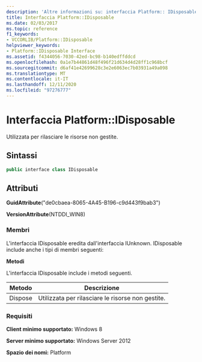 ```yaml
---
description: 'Altre informazioni su: interfaccia Platform:: IDisposable'
title: Interfaccia Platform::IDisposable
ms.date: 02/03/2017
ms.topic: reference
f1_keywords:
- VCCORLIB/Platform::IDisposable
helpviewer_keywords:
- Platform::IDisposable Interface
ms.assetid: f4344056-7030-42ed-bc98-b140edffddcd
ms.openlocfilehash: 0a1e7b44861d48f496f21d634d4d28ff1c968bcf
ms.sourcegitcommit: d6af41e42699628c3e2e6063ec7b03931a49a098
ms.translationtype: MT
ms.contentlocale: it-IT
ms.lasthandoff: 12/11/2020
ms.locfileid: "97276777"
---
```

# <a name="platformidisposable-interface"></a>Interfaccia Platform::IDisposable

Utilizzata per rilasciare le risorse non gestite.

## <a name="syntax"></a>Sintassi

```cpp
public interface class IDisposable
```

## <a name="attributes"></a>Attributi

**GuidAttribute**("de0cbaea-8065-4A45-B196-c9d443f9bab3")

**VersionAttribute**(NTDDI_WIN8)

### <a name="members"></a>Membri

L'interfaccia IDisposable eredita dall'interfaccia IUnknown. IDisposable include anche i tipi di membri seguenti:

**Metodi**

L'interfaccia IDisposable include i metodi seguenti.

|Metodo|Descrizione|
|------------|-----------------|
|Dispose|Utilizzata per rilasciare le risorse non gestite.|

### <a name="requirements"></a>Requisiti

**Client minimo supportato:** Windows 8

**Server minimo supportato:** Windows Server 2012

**Spazio dei nomi:** Platform
